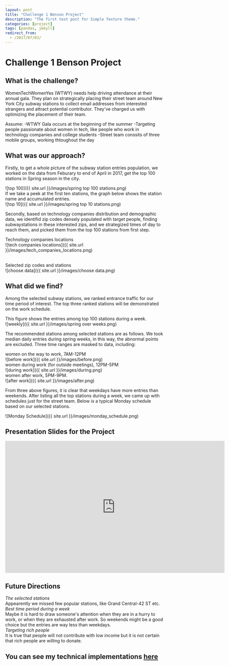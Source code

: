 ```yaml
---
layout: post
title: "Challenge 1 Benson Project"
description: "The first test post for Simple Texture theme."
categories: [project]
tags: [pandas, jekyll]
redirect_from:
  - /2017/07/03/
---
```


# Challenge 1 Benson Project

## What is the challenge?

WomenTechWomenYes (WTWY) needs help driving attendance at their annual gala. They plan on strategically placing their street team around New York City subway stations to collect email addresses from interested strangers and attract potential contributor. They've charged us with optimizing the placement of their team.

Assume: -WTWY Gala occurs at the beginning of the summer
        -Targeting people passionate about women in tech, like people who work in technology companies and college students
        -Street team conssits of three mobile groups, working thtoughout the day

## What was our approach?

Firstly, to get a whole picture of the subway station entries population, we worked on the data from Feburary to end of April in 2017, get the top 100 stations in Spring season in the city.

![top 100]({{ site.url }}/images/spring top 100 stations.png)
<br>
If we take a peek at the first ten stations, the graph below shows the station name and accumulated entries.
<br>
![top 10]({{ site.url }}/images/spring top 10 stations.png)

Secondly, based on technology companies distribution and demographic data, we identifid zip codes densely populated with target people, finding subwaystations in these interested zips, and we strategized times of day to reach them, and picked them from the top 100 stations from first step.

Technology companies locations
<br>
![tech companies locations]({{ site.url }}/images/tech_companies_locations.png)

<br>
Selected zip codes and stations
<br>
![choose data]({{ site.url }}/images/choose data.png)

## What did we find?
Among the selected subway stations, we ranked entrance traffic for our time period of interest. The top three ranked stations will be demonstrated on the work schedule. 

This figure shows the entries among top 100 stations during a week. 
<br>
![weekly]({{ site.url }}/images/spring over weeks.png)
  
The recommended stations among selected stations are as follows. We took median daily entries during spring weeks, in this way, the abnormal points are excluded. Three time ranges are masked to data, including: 
<br>

women on the way to work, 7AM-12PM
<br>
![before work]({{ site.url }}/images/before.png)
<br>
women during work (for outside meetings), 12PM-5PM
<br>
![during work]({{ site.url }}/images/during.png)
<br>
women after work, 5PM-9PM. 
<br>
![after work]({{ site.url }}/images/after.png)

From three above figures, it is clear that weekdays have more entries than weekends. After listing all the top stations during a week, we came up with schedules just for the street team. Below is a typical Monday schedule based on our selected stations. 

![Monday Schedule]({{ site.url }}/images/monday_schedule.png)


## Presentation Slides for the Project  

<iframe src="https://docs.google.com/presentation/d/e/2PACX-1vTtDDztRmHWLn_UoKim8FirVvPV_bL45PTxBr3mhfOCAl0S6VEcRZ6MAdL_xfsuh4WMawBttIM3oAhm/embed?start=false&loop=true&delayms=5000" frameborder="0"  width="700" height="422" allowfullscreen="true" mozallowfullscreen="true" webkitallowfullscreen="true"></iframe>


## Future Directions

*The selected stations*
<br>
Appearently we missed few popular stations, like Grand Central-42 ST etc. 
<br>
*Best time period during a week*
<br>
Maybe it is hard to draw someone's attention when they are in a hurry to work, or when they are exhausted after work. So weekends might be a good choice but the entries are way less than weekdays. 
<br>
*Targeting rich people*
<br>
It is true that people will not contribute with low income but it is not certain that rich people are willing to donate. 

## You can see my technical implementations [here](https://github.com/laotianzi/mta_w1)






